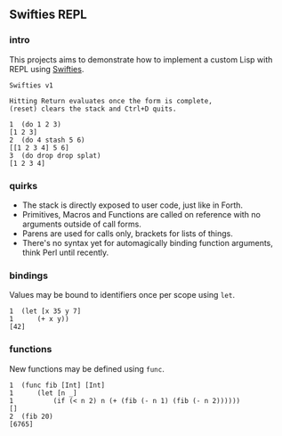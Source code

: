 ## Swifties REPL

### intro
This projects aims to demonstrate how to implement a custom Lisp with REPL using [Swifties](https://github.com/codr7/swifties).

```
Swifties v1

Hitting Return evaluates once the form is complete,
(reset) clears the stack and Ctrl+D quits.

1  (do 1 2 3)
[1 2 3]
2  (do 4 stash 5 6)
[[1 2 3 4] 5 6]
3  (do drop drop splat)
[1 2 3 4]
```

### quirks
- The stack is directly exposed to user code, just like in Forth.
- Primitives, Macros and Functions are called on reference with no arguments outside of call forms.
- Parens are used for calls only, brackets for lists of things.
- There's no syntax yet for automagically binding function arguments, think Perl until recently.

### bindings
Values may be bound to identifiers once per scope using `let`.

```
1  (let [x 35 y 7]
1      (+ x y))
[42]
```

### functions
New functions may be defined using `func`.

```
1  (func fib [Int] [Int]
1      (let [n _]
1          (if (< n 2) n (+ (fib (- n 1) (fib (- n 2))))))
[]
2  (fib 20)
[6765]
```
